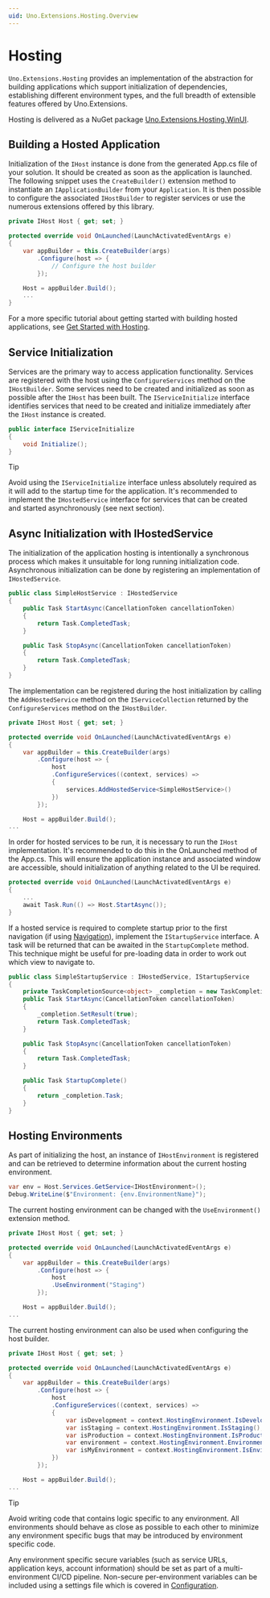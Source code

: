 ```yaml
---
uid: Uno.Extensions.Hosting.Overview
---
```

# Hosting

`Uno.Extensions.Hosting` provides an implementation of the abstraction for building applications which support initialization of dependencies, establishing different environment types, and the full breadth of extensible features offered by Uno.Extensions.

Hosting is delivered as a NuGet package [Uno.Extensions.Hosting.WinUI](https://www.nuget.org/packages/Uno.Extensions.Hosting.WinUI).

## Building a Hosted Application

Initialization of the `IHost` instance is done from the generated App.cs file of your solution. It should be created as soon as the application is launched. The following snippet uses the `CreateBuilder()` extension method to instantiate an `IApplicationBuilder` from your `Application`. It is then possible to configure the associated `IHostBuilder` to register services or use the numerous extensions offered by this library.

```csharp
private IHost Host { get; set; }

protected override void OnLaunched(LaunchActivatedEventArgs e)
{
    var appBuilder = this.CreateBuilder(args)
        .Configure(host => {
            // Configure the host builder
        });

    Host = appBuilder.Build();
    ...
}
```

For a more specific tutorial about getting started with building hosted applications, see [Get Started with Hosting](xref:Uno.Extensions.Hosting.HowToHostingSetup).

## Service Initialization

Services are the primary way to access application functionality. Services are registered with the host using the `ConfigureServices` method on the `IHostBuilder`. Some services need to be created and initialized as soon as possible after the `IHost` has been built. The `IServiceInitialize` interface identifies services that need to be created and initialize immediately after the `IHost` instance is created.

```csharp
public interface IServiceInitialize
{
	void Initialize();
}
```

> [!TIP]
> Avoid using the `IServiceInitialize` interface unless absolutely required as it will add to the startup time for the application. It's recommended to implement the `IHostedService` interface for services that can be created and started asynchronously (see next section).

## Async Initialization with IHostedService

The initialization of the application hosting is intentionally a synchronous process which makes it unsuitable for long running initialization code. Asynchronous initialization can be done by registering an implementation of `IHostedService`.

```csharp
public class SimpleHostService : IHostedService
{
    public Task StartAsync(CancellationToken cancellationToken)
    {
        return Task.CompletedTask;
    }

    public Task StopAsync(CancellationToken cancellationToken)
    {
        return Task.CompletedTask;
    }
}
```

The implementation can be registered during the host initialization by calling the `AddHostedService` method on the `IServiceCollection` returned by the `ConfigureServices` method on the `IHostBuilder`.

```csharp
private IHost Host { get; set; }

protected override void OnLaunched(LaunchActivatedEventArgs e)
{
    var appBuilder = this.CreateBuilder(args)
        .Configure(host => {
            host
            .ConfigureServices((context, services) =>
            {
                services.AddHostedService<SimpleHostService>()
            })
        });

    Host = appBuilder.Build();
...
```

In order for hosted services to be run, it is necessary to run the `IHost` implementation. It's recommended to do this in the OnLaunched method of the App.cs. This will ensure the application instance and associated window are accessible, should initialization of anything related to the UI be required.

```csharp
protected override void OnLaunched(LaunchActivatedEventArgs e)
{
    ...
    await Task.Run(() => Host.StartAsync());
}
```

If a hosted service is required to complete startup prior to the first navigation (if using [Navigation](xref:Uno.Extensions.Navigation.Overview)), implement the `IStartupService` interface. A task will be returned that can be awaited in the `StartupComplete` method. This technique might be useful for pre-loading data in order to work out which view to navigate to.

```csharp
public class SimpleStartupService : IHostedService, IStartupService
{
	private TaskCompletionSource<object> _completion = new TaskCompletionSource<object>();
	public Task StartAsync(CancellationToken cancellationToken)
	{
		_completion.SetResult(true);
		return Task.CompletedTask;
	}

	public Task StopAsync(CancellationToken cancellationToken)
	{
		return Task.CompletedTask;
	}

	public Task StartupComplete()
	{
		return _completion.Task;
	}
}
```

## Hosting Environments

As part of initializing the host, an instance of `IHostEnvironment` is registered and can be retrieved to determine information about the current hosting environment.

```csharp
var env = Host.Services.GetService<IHostEnvironment>();
Debug.WriteLine($"Environment: {env.EnvironmentName}");
```

The current hosting environment can be changed with the `UseEnvironment()` extension method.

```csharp
private IHost Host { get; set; }

protected override void OnLaunched(LaunchActivatedEventArgs e)
{
    var appBuilder = this.CreateBuilder(args)
        .Configure(host => {
            host
            .UseEnvironment("Staging")
        });

    Host = appBuilder.Build();
...
```

The current hosting environment can also be used when configuring the host builder.

```csharp
private IHost Host { get; set; }

protected override void OnLaunched(LaunchActivatedEventArgs e)
{
    var appBuilder = this.CreateBuilder(args)
        .Configure(host => {
            host
            .ConfigureServices((context, services) =>
            {
                var isDevelopment = context.HostingEnvironment.IsDevelopment();
                var isStaging = context.HostingEnvironment.IsStaging();
                var isProduction = context.HostingEnvironment.IsProduction();
                var environment = context.HostingEnvironment.EnvironmentName;
                var isMyEnvironment = context.HostingEnvironment.IsEnvironment("MyEnvironment");
            })
        });

    Host = appBuilder.Build();
...
```

> [!TIP]
> Avoid writing code that contains logic specific to any environment. All environments should behave as close as possible to each other to minimize any environment specific bugs that may be introduced by environment specific code.
>
> Any environment specific secure variables (such as service URLs, application keys, account information) should be set as part of a multi-environment CI/CD pipeline. Non-secure per-environment variables can be included using a settings file which is covered in [Configuration](xref:Uno.Extensions.Configuration.Overview).
